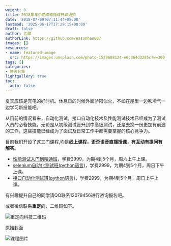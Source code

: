 ```yaml
---
weight: 0
title: 2018年年中网络直播课开课通知
date: '2018-07-09T07:11:44+08:00'
lastmod: '2025-06-17T17:29:15+08:00'
draft: false
author: 乙醇
authorLink: https://github.com/easonhan007
images: []
resources:
- name: featured-image
  src: https://images.unsplash.com/photo-1529688124-e6c364d3285c?w=300
tags: []
categories:
- 博客合集
lightgallery: true
toc:
  auto: false
---
```




夏天应该是充电的好时机。休息日的时候外面骄阳似火，不如在屋里一边吹冷气一边学习新技能吧。

从目前的情况看来，自动化测试，接口自动化技术及性能测试技术已经成为了测试人员的必备技能。无论是从初级测试晋升到中高级测试，还是去换一份更加有前途的工作，这些技能已经成为了面试及日常工作中都需要掌握的核心竞争力。

目前我们开设了这三门课程,均是**线上课程，歪歪语音直播授课，有互动有提问有解答**。

* [性能测试入门到精通班](http://www.itest.info/courses/7)，学费2999，为期4到5个月，周六上午上课。
* [selenium自动化测试班(python语言)](http://www.itest.info/courses/2)，学费2999，为期4到5个月，周日下午上课。
* [接口自动化测试班(python语言)](http://www.itest.info/courses/6)，学费2999，为期4到5个月，周日上午上课。

有兴趣提升自己的同学请QQ联系12079456进行咨询报名吧。

或者微信联系**重定向**，二维码如下。

![重定向科技二维码](https://wx4.sinaimg.cn/mw690/726a2979ly1ft3norn7s0j20by0bymxz.jpg)







原始封面

![课程图片](https://images.unsplash.com/photo-1529688124-e6c364d3285c?w=300)

